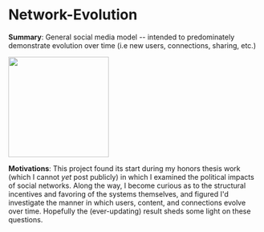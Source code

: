 # Network-Evolution

**Summary**: General social media model -- intended to predominately demonstrate evolution over time (i.e new users, connections, sharing, etc.) <br>

<img src="https://github.com/StephenTemp/Network-Evolution/blob/efa6970e9a824996592137bb9596c63feb92f2cc/network_visuals/growth_state_spring_long.gif" width="200" height="200">

**Motivations**: This project found its start during my honors thesis work (which I cannot _yet_ post publicly) in which I examined the political impacts of social networks. Along the way, I become curious as to the structural incentives and favoring of the systems themselves, and figured I'd investigate the manner in which users, content, and connections evolve over time. Hopefully the (ever-updating) result sheds some light on these questions. <br>


